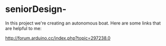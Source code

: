 # seniorDesign-

In this project we're creating an autonomous boat. Here are some links that are helpful to me:

http://forum.arduino.cc/index.php?topic=297238.0

